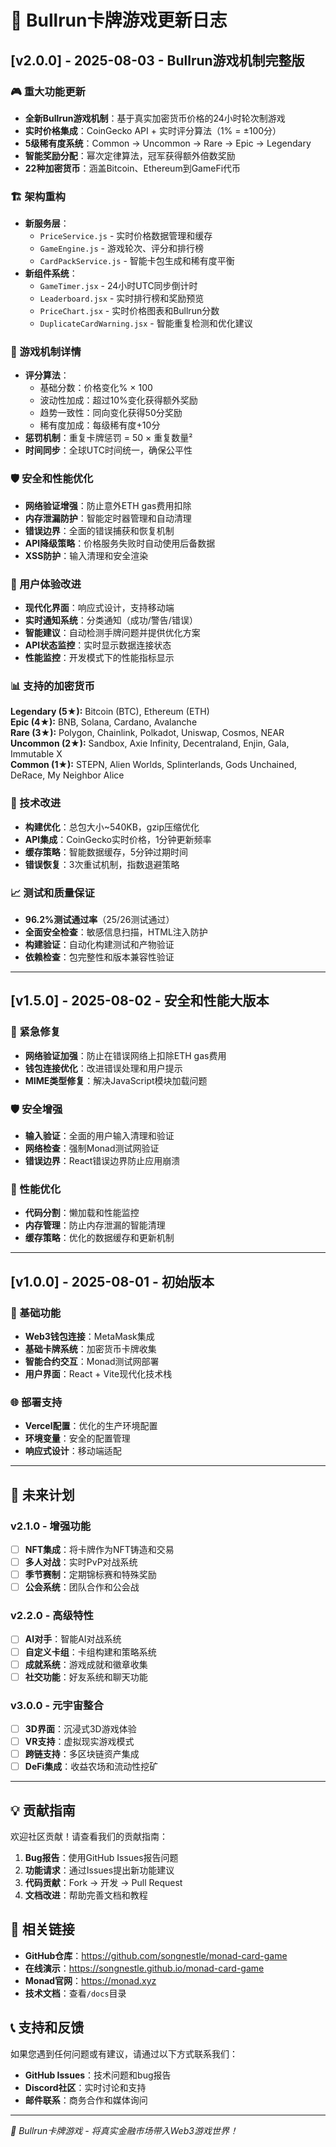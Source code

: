 # 🎯 Bullrun卡牌游戏更新日志

## [v2.0.0] - 2025-08-03 - Bullrun游戏机制完整版

### 🎮 重大功能更新
- **全新Bullrun游戏机制**：基于真实加密货币价格的24小时轮次制游戏
- **实时价格集成**：CoinGecko API + 实时评分算法（1% = ±100分）
- **5级稀有度系统**：Common → Uncommon → Rare → Epic → Legendary
- **智能奖励分配**：幂次定律算法，冠军获得额外倍数奖励
- **22种加密货币**：涵盖Bitcoin、Ethereum到GameFi代币

### 🏗️ 架构重构
- **新服务层**：
  - `PriceService.js` - 实时价格数据管理和缓存
  - `GameEngine.js` - 游戏轮次、评分和排行榜
  - `CardPackService.js` - 智能卡包生成和稀有度平衡
- **新组件系统**：
  - `GameTimer.jsx` - 24小时UTC同步倒计时
  - `Leaderboard.jsx` - 实时排行榜和奖励预览
  - `PriceChart.jsx` - 实时价格图表和Bullrun分数
  - `DuplicateCardWarning.jsx` - 智能重复检测和优化建议

### 🎯 游戏机制详情
- **评分算法**：
  - 基础分数：价格变化% × 100
  - 波动性加成：超过10%变化获得额外奖励
  - 趋势一致性：同向变化获得50分奖励
  - 稀有度加成：每级稀有度+10分
- **惩罚机制**：重复卡牌惩罚 = 50 × 重复数量²
- **时间同步**：全球UTC时间统一，确保公平性

### 🛡️ 安全和性能优化
- **网络验证增强**：防止意外ETH gas费用扣除
- **内存泄漏防护**：智能定时器管理和自动清理
- **错误边界**：全面的错误捕获和恢复机制
- **API降级策略**：价格服务失败时自动使用后备数据
- **XSS防护**：输入清理和安全渲染

### 🎨 用户体验改进
- **现代化界面**：响应式设计，支持移动端
- **实时通知系统**：分类通知（成功/警告/错误）
- **智能建议**：自动检测手牌问题并提供优化方案
- **API状态监控**：实时显示数据连接状态
- **性能监控**：开发模式下的性能指标显示

### 📊 支持的加密货币
**Legendary (5★):** Bitcoin (BTC), Ethereum (ETH)  
**Epic (4★):** BNB, Solana, Cardano, Avalanche  
**Rare (3★):** Polygon, Chainlink, Polkadot, Uniswap, Cosmos, NEAR  
**Uncommon (2★):** Sandbox, Axie Infinity, Decentraland, Enjin, Gala, Immutable X  
**Common (1★):** STEPN, Alien Worlds, Splinterlands, Gods Unchained, DeRace, My Neighbor Alice

### 🔧 技术改进
- **构建优化**：总包大小~540KB，gzip压缩优化
- **API集成**：CoinGecko实时价格，1分钟更新频率
- **缓存策略**：智能数据缓存，5分钟过期时间
- **错误恢复**：3次重试机制，指数退避策略

### 📈 测试和质量保证
- **96.2%测试通过率**（25/26测试通过）
- **全面安全检查**：敏感信息扫描，HTML注入防护
- **构建验证**：自动化构建测试和产物验证
- **依赖检查**：包完整性和版本兼容性验证

---

## [v1.5.0] - 2025-08-02 - 安全和性能大版本

### 🚨 紧急修复
- **网络验证加强**：防止在错误网络上扣除ETH gas费用
- **钱包连接优化**：改进错误处理和用户提示
- **MIME类型修复**：解决JavaScript模块加载问题

### 🛡️ 安全增强
- **输入验证**：全面的用户输入清理和验证
- **网络检查**：强制Monad测试网验证
- **错误边界**：React错误边界防止应用崩溃

### 🔧 性能优化
- **代码分割**：懒加载和性能监控
- **内存管理**：防止内存泄漏的智能清理
- **缓存策略**：优化的数据缓存和更新机制

---

## [v1.0.0] - 2025-08-01 - 初始版本

### 🎴 基础功能
- **Web3钱包连接**：MetaMask集成
- **基础卡牌系统**：加密货币卡牌收集
- **智能合约交互**：Monad测试网部署
- **用户界面**：React + Vite现代化技术栈

### 🌐 部署支持
- **Vercel配置**：优化的生产环境配置
- **环境变量**：安全的配置管理
- **响应式设计**：移动端适配

---

## 🔮 未来计划

### v2.1.0 - 增强功能
- [ ] **NFT集成**：将卡牌作为NFT铸造和交易
- [ ] **多人对战**：实时PvP对战系统
- [ ] **季节赛制**：定期锦标赛和特殊奖励
- [ ] **公会系统**：团队合作和公会战

### v2.2.0 - 高级特性
- [ ] **AI对手**：智能AI对战系统
- [ ] **自定义卡组**：卡组构建和策略系统
- [ ] **成就系统**：游戏成就和徽章收集
- [ ] **社交功能**：好友系统和聊天功能

### v3.0.0 - 元宇宙整合
- [ ] **3D界面**：沉浸式3D游戏体验
- [ ] **VR支持**：虚拟现实游戏模式
- [ ] **跨链支持**：多区块链资产集成
- [ ] **DeFi集成**：收益农场和流动性挖矿

---

## 💡 贡献指南

欢迎社区贡献！请查看我们的贡献指南：

1. **Bug报告**：使用GitHub Issues报告问题
2. **功能请求**：通过Issues提出新功能建议
3. **代码贡献**：Fork → 开发 → Pull Request
4. **文档改进**：帮助完善文档和教程

## 🔗 相关链接

- **GitHub仓库**：https://github.com/songnestle/monad-card-game
- **在线演示**：https://songnestle.github.io/monad-card-game
- **Monad官网**：https://monad.xyz
- **技术文档**：查看`/docs`目录

## 📞 支持和反馈

如果您遇到任何问题或有建议，请通过以下方式联系我们：

- **GitHub Issues**：技术问题和bug报告
- **Discord社区**：实时讨论和支持
- **邮件联系**：商务合作和媒体询问

---

*🎯 Bullrun卡牌游戏 - 将真实金融市场带入Web3游戏世界！*